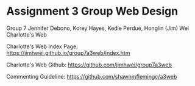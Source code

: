 # Assignment 3 Group Web Design 

Group 7
Jennifer Debono, Korey Hayes, Kedie Perdue, Honglin (Jim) Wei
Charlotte's Web

Charlotte's Web Index Page:
https://jimhwei.github.io/group7a3web/index.htm

Charlotte's Web Github:
https://github.com/jimhwei/group7a3web

Commenting Guideline:
https://github.com/shawnmflemingc/a3web